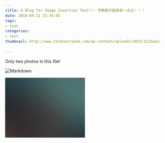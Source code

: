 ```yaml
---
title: A Blog for Image Insertion Test!!! 字数能不能再多一点点！！！
date: 2018-04-21 23:34:45
tags: 
- test
categories: 
- test 
thumbnail: http://www.technocrazed.com/wp-content/uploads/2015/12/beautiful-wallpaper-download-14.jpg

---
```


Only two photos in this file!

![Markdown](http://www.gandex.ru/upl/oboi/g20695.jpg)

<img src="img/pic02.jpg">

